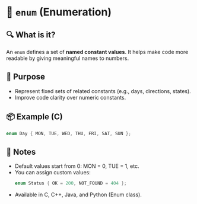 # 🧱 `enum` (Enumeration)

## 🔍 What is it?
An `enum` defines a set of **named constant values**. It helps make code more readable by giving meaningful names to numbers.

## 🧠 Purpose
- Represent fixed sets of related constants (e.g., days, directions, states).
- Improve code clarity over numeric constants.

## 📦 Example (C)

```c
enum Day { MON, TUE, WED, THU, FRI, SAT, SUN };
```

## 📝 Notes
- Default values start from 0: MON = 0, TUE = 1, etc.
- You can assign custom values:
    ```c
    enum Status { OK = 200, NOT_FOUND = 404 };
    ```
- Available in C, C++, Java, and Python (Enum class).